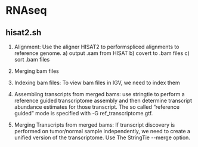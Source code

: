 # RNAseq

## hisat2.sh
1. Alignment: Use the aligner HISAT2 to performspliced alignments to reference genome.
a) output .sam from HISAT
b) covert to .bam files 
c) sort .bam files

2. Merging bam files

3. Indexing bam files: To view bam files in IGV, we need to index them

4. Assembling transcripts from merged bams: use stringtie to perform a reference guided transcriptome assembly and then determine transcript abundance estimates for those transcript. The so called “reference guided” mode is specified with -G ref_transcriptome.gtf. 

5. Merging Transcripts from merged bams: If transcript discovery is performed on tumor/normal sample independently, we need to create a unified version of the transcriptome. Use The StringTie --merge option.
